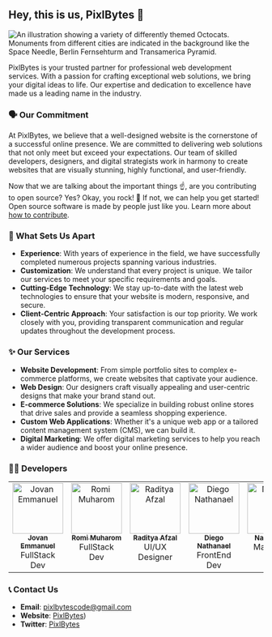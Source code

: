 ## Hey, this is us, PixlBytes 👋

![An illustration showing a variety of differently themed Octocats. Monuments from different cities are indicated in the background like the Space Needle, Berlin Fernsehturm and Transamerica Pyramid.](https://user-images.githubusercontent.com/3369400/133268513-5bfe2f93-4402-42c9-a403-81c9e86934b6.jpeg)

PixlBytes is your trusted partner for professional web development services. With a passion for crafting exceptional web solutions, we bring your digital ideas to life. Our expertise and dedication to excellence have made us a leading name in the industry.

### 🗣️ Our Commitment

At PixlBytes, we believe that a well-designed website is the cornerstone of a successful online presence. We are committed to delivering web solutions that not only meet but exceed your expectations. Our team of skilled developers, designers, and digital strategists work in harmony to create websites that are visually stunning, highly functional, and user-friendly.

Now that we are talking about the important things ☝️, are you contributing to open source? Yes? Okay, you rock! 🎸 If not, we can help you get started! Open source software is made by people just like you. Learn more about [how to contribute](https://opensource.guide/).

### 🦦 What Sets Us Apart

- **Experience**: With years of experience in the field, we have successfully completed numerous projects spanning various industries.
- **Customization**: We understand that every project is unique. We tailor our services to meet your specific requirements and goals.
- **Cutting-Edge Technology**: We stay up-to-date with the latest web technologies to ensure that your website is modern, responsive, and secure.
- **Client-Centric Approach**: Your satisfaction is our top priority. We work closely with you, providing transparent communication and regular updates throughout the development process.

### ✨ Our Services

- **Website Development**: From simple portfolio sites to complex e-commerce platforms, we create websites that captivate your audience.
- **Web Design**: Our designers craft visually appealing and user-centric designs that make your brand stand out.
- **E-commerce Solutions**: We specialize in building robust online stores that drive sales and provide a seamless shopping experience.
- **Custom Web Applications**: Whether it's a unique web app or a tailored content management system (CMS), we can build it.
- **Digital Marketing**: We offer digital marketing services to help you reach a wider audience and boost your online presence.

### 👨‍💻 Developers
<table>
  <tbody>
    <tr>
      <td align="center" valign="top" width="14.28%"><a href="https://github.com/zonxen"><img src="https://avatars.githubusercontent.com/u/127174698?v=4" width="100px;" alt="Jovan Emmanuel"/><br /><sub><b>Jovan Emmanuel</b></sub></a><br />FullStack Dev</td>
      <td align="center" valign="top" width="14.28%"><a href="https://github.com/leuthra"><img src="https://avatars.githubusercontent.com/u/121702894?v=4" width="100px;" alt="Romi Muharom"/><br /><sub><b>Romi Muharom</b></sub></a><br />FullStack Dev</td>
      <td align="center" valign="top" width="14.28%"><a href="https://github.com/Rdtzprn"><img src="https://avatars.githubusercontent.com/u/111118603?v=4" width="100px;" alt="Raditya Afzal"/><br /><sub><b>Raditya Afzal</b></sub></a><br />UI/UX Designer</td>
      <td align="center" valign="top" width="14.28%"><a href="https://github.com/DiegoNathanael"><img src="https://avatars.githubusercontent.com/u/108560477?v=4" width="100px;" alt="Diego Nathanael"/><br /><sub><b>Diego Nathanael</b></sub></a><br />FrontEnd Dev</td>
      <td align="center" valign="top" width="14.28%"><a href="https://github.com/Nangskuy"><img src="https://avatars.githubusercontent.com/u/119390724?v=4" width="100px;" alt="Nanang Ali"/><br /><sub><b>Nanang Ali</b></sub></a><br />Marketing</td>
    </tr>
  </tbody>
</table>

### 📞 Contact Us

- **Email**: pixlbytescode@gmail.com
- **Website**: [PixlBytes](https://pixelby.online/))
- **Twitter**: [PixlBytes](https://twitter.com/PixlBytes)
